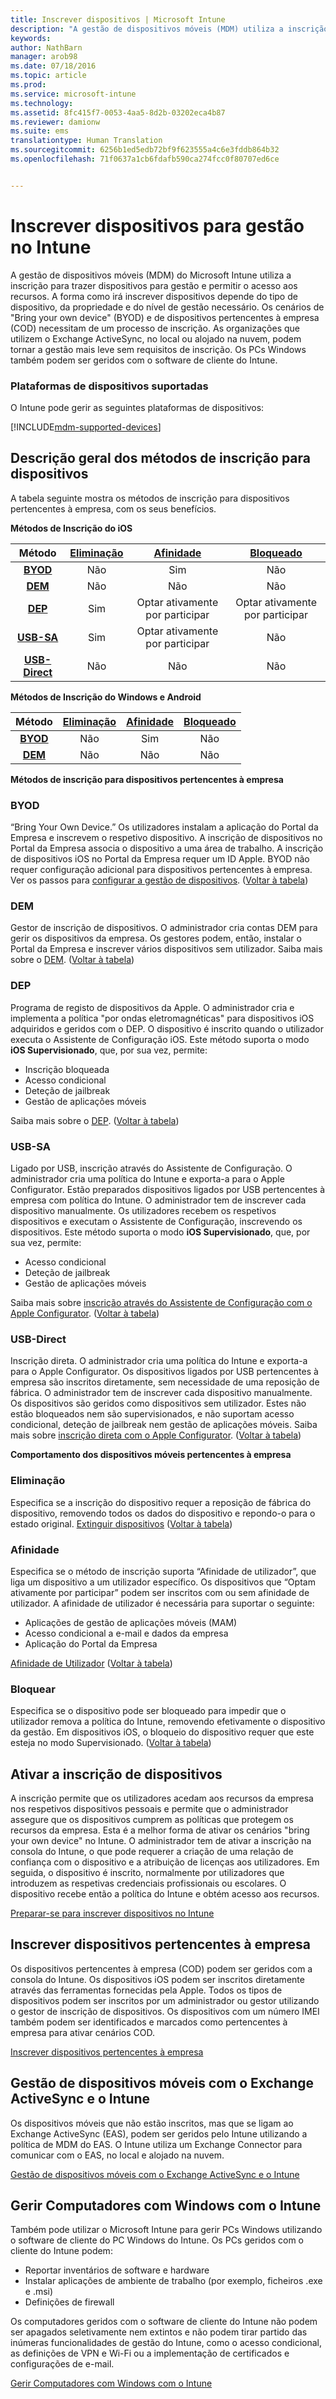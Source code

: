```yaml
---
title: Inscrever dispositivos | Microsoft Intune
description: "A gestão de dispositivos móveis (MDM) utiliza a inscrição para trazer dispositivos para gestão e permitir o acesso aos recursos."
keywords: 
author: NathBarn
manager: arob98
ms.date: 07/18/2016
ms.topic: article
ms.prod: 
ms.service: microsoft-intune
ms.technology: 
ms.assetid: 8fc415f7-0053-4aa5-8d2b-03202eca4b87
ms.reviewer: damionw
ms.suite: ems
translationtype: Human Translation
ms.sourcegitcommit: 6256b1ed5edb72bf9f623555a4c6e3fddb864b32
ms.openlocfilehash: 71f0637a1cb6fdafb590ca274fcc0f80707ed6ce


---
```


# Inscrever dispositivos para gestão no Intune
A gestão de dispositivos móveis (MDM) do Microsoft Intune utiliza a inscrição para trazer dispositivos para gestão e permitir o acesso aos recursos. A forma como irá inscrever dispositivos depende do tipo de dispositivo, da propriedade e do nível de gestão necessário. Os cenários de "Bring your own device" (BYOD) e de dispositivos pertencentes à empresa (COD) necessitam de um processo de inscrição. As organizações que utilizem o Exchange ActiveSync, no local ou alojado na nuvem, podem tornar a gestão mais leve sem requisitos de inscrição. Os PCs Windows também podem ser geridos com o software de cliente do Intune.

###  Plataformas de dispositivos suportadas

O Intune pode gerir as seguintes plataformas de dispositivos:

[!INCLUDE[mdm-supported-devices](../includes/mdm-supported-devices.md)]

## Descrição geral dos métodos de inscrição para dispositivos

A tabela seguinte mostra os métodos de inscrição para dispositivos pertencentes à empresa, com os seus benefícios.

**Métodos de Inscrição do iOS**

| **Método** |  **[Eliminação](#Wipe)** | **[Afinidade](#Affinity)**   |   **[Bloqueado](#Lock)** |
|:---:|:---:|:---:|:---:|
|**[BYOD](#BYOD)** | Não|    Sim |   Não |
|**[DEM](#DEM)**|   Não |Não |Não  |
|**[DEP](#DEP)**|   Sim |   Optar ativamente por participar |   Optar ativamente por participar|
|**[USB-SA](#USB-SA)**| Sim |   Optar ativamente por participar |   Não|
|**[USB-Direct](#USB-Direct)**| Não |    Não  | Não|

**Métodos de Inscrição do Windows e Android**

| **Método** |  **[Eliminação](#Wipe)** | **[Afinidade](#Affinity)**   |   **[Bloqueado](#Lock)** |
|:---:|:---:|:---:|:---:|
|**[BYOD](#BYOD)** | Não|    Sim |   Não |
|**[DEM](#DEM)**|   Não |Não |Não  |

**Métodos de inscrição para dispositivos pertencentes à empresa**

### BYOD
“Bring Your Own Device.” Os utilizadores instalam a aplicação do Portal da Empresa e inscrevem o respetivo dispositivo. A inscrição de dispositivos no Portal da Empresa associa o dispositivo a uma área de trabalho. A inscrição de dispositivos iOS no Portal da Empresa requer um ID Apple. BYOD não requer configuração adicional para dispositivos pertencentes à empresa. Ver os passos para [configurar a gestão de dispositivos](get-ready-to-enroll-devices-in-microsoft-intune.md#set-up-device-management). ([Voltar à tabela](#overview-of-device-enrollment-methods))

### DEM
Gestor de inscrição de dispositivos. O administrador cria contas DEM para gerir os dispositivos da empresa. Os gestores podem, então, instalar o Portal da Empresa e inscrever vários dispositivos sem utilizador. Saiba mais sobre o [DEM](enroll-corporate-owned-devices-with-the-device-enrollment-manager-in-microsoft-intune.md). ([Voltar à tabela](#overview-of-device-enrollment-methods))

### DEP
Programa de registo de dispositivos da Apple. O administrador cria e implementa a política "por ondas eletromagnéticas" para dispositivos iOS adquiridos e geridos com o DEP. O dispositivo é inscrito quando o utilizador executa o Assistente de Configuração iOS. Este método suporta o modo **iOS Supervisionado**, que, por sua vez, permite:
  - Inscrição bloqueada
  - Acesso condicional
  - Deteção de jailbreak
  - Gestão de aplicações móveis

Saiba mais sobre o [DEP](ios-device-enrollment-program-in-microsoft-intune.md). ([Voltar à tabela](#overview-of-device-enrollment-methods))

### USB-SA
Ligado por USB, inscrição através do Assistente de Configuração. O administrador cria uma política do Intune e exporta-a para o Apple Configurator. Estão preparados dispositivos ligados por USB pertencentes à empresa com política do Intune. O administrador tem de inscrever cada dispositivo manualmente. Os utilizadores recebem os respetivos dispositivos e executam o Assistente de Configuração, inscrevendo os dispositivos. Este método suporta o modo **iOS Supervisionado**, que, por sua vez, permite:
  - Acesso condicional
  - Deteção de jailbreak
  - Gestão de aplicações móveis

Saiba mais sobre [inscrição através do Assistente de Configuração com o Apple Configurator](ios-setup-assistant-enrollment-in-microsoft-intune.md). ([Voltar à tabela](#overview-of-device-enrollment-methods))

### USB-Direct
Inscrição direta. O administrador cria uma política do Intune e exporta-a para o Apple Configurator. Os dispositivos ligados por USB pertencentes à empresa são inscritos diretamente, sem necessidade de uma reposição de fábrica. O administrador tem de inscrever cada dispositivo manualmente. Os dispositivos são geridos como dispositivos sem utilizador. Estes não estão bloqueados nem são supervisionados, e não suportam acesso condicional, deteção de jailbreak nem gestão de aplicações móveis. Saiba mais sobre [inscrição direta com o Apple Configurator](ios-direct-enrollment-in-microsoft-intune.md). ([Voltar à tabela](#overview-of-device-enrollment-methods))

**Comportamento dos dispositivos móveis pertencentes à empresa**

### Eliminação
Especifica se a inscrição do dispositivo requer a reposição de fábrica do dispositivo, removendo todos os dados do dispositivo e repondo-o para o estado original.
[Extinguir dispositivos](retire-devices-from-microsoft-intune-management.md) ([Voltar à tabela](#overview-of-device-enrollment-methods))

### Afinidade
Especifica se o método de inscrição suporta “Afinidade de utilizador”, que liga um dispositivo a um utilizador específico. Os dispositivos que “Optam ativamente por participar” podem ser inscritos com ou sem afinidade de utilizador. A afinidade de utilizador é necessária para suportar o seguinte:
  - Aplicações de gestão de aplicações móveis (MAM)
  - Acesso condicional a e-mail e dados da empresa
  - Aplicação do Portal da Empresa

[Afinidade de Utilizador](enroll-corporate-owned-ios-devices-in-microsoft-intune.md#user-affinity-for-ios-corporate-owned-devices-using-the-company-portal) ([Voltar à tabela](#overview-of-device-enrollment-methods))

### Bloquear
Especifica se o dispositivo pode ser bloqueado para impedir que o utilizador remova a política do Intune, removendo efetivamente o dispositivo da gestão. Em dispositivos iOS, o bloqueio do dispositivo requer que este esteja no modo Supervisionado.
([Voltar à tabela](#overview-of-device-enrollment-methods))

## Ativar a inscrição de dispositivos  
 A inscrição permite que os utilizadores acedam aos recursos da empresa nos respetivos dispositivos pessoais e permite que o administrador assegure que os dispositivos cumprem as políticas que protegem os recursos da empresa. Esta é a melhor forma de ativar os cenários "bring your own device" no Intune. O administrador tem de ativar a inscrição na consola do Intune, o que pode requerer a criação de uma relação de confiança com o dispositivo e a atribuição de licenças aos utilizadores. Em seguida, o dispositivo é inscrito, normalmente por utilizadores que introduzem as respetivas credenciais profissionais ou escolares. O dispositivo recebe então a política do Intune e obtém acesso aos recursos.

[Preparar-se para inscrever dispositivos no Intune](get-ready-to-enroll-devices-in-microsoft-intune.md)

## Inscrever dispositivos pertencentes à empresa
Os dispositivos pertencentes à empresa (COD) podem ser geridos com a consola do Intune. Os dispositivos iOS podem ser inscritos diretamente através das ferramentas fornecidas pela Apple. Todos os tipos de dispositivos podem ser inscritos por um administrador ou gestor utilizando o gestor de inscrição de dispositivos. Os dispositivos com um número IMEI também podem ser identificados e marcados como pertencentes à empresa para ativar cenários COD.

[Inscrever dispositivos pertencentes à empresa](manage-corporate-owned-devices.md)

## Gestão de dispositivos móveis com o Exchange ActiveSync e o Intune
Os dispositivos móveis que não estão inscritos, mas que se ligam ao Exchange ActiveSync (EAS), podem ser geridos pelo Intune utilizando a política de MDM do EAS. O Intune utiliza um Exchange Connector para comunicar com o EAS, no local e alojado na nuvem.

[Gestão de dispositivos móveis com o Exchange ActiveSync e o Intune](mobile-device-management-with-exchange-activesync-and-microsoft-intune.md)


## Gerir Computadores com Windows com o Intune  
Também pode utilizar o Microsoft Intune para gerir PCs Windows utilizando o software de cliente do PC Windows do Intune. Os PCs geridos com o cliente do Intune podem:

 - Reportar inventários de software e hardware
 - Instalar aplicações de ambiente de trabalho (por exemplo, ficheiros .exe e .msi)
 - Definições de firewall

Os computadores geridos com o software de cliente do Intune não podem ser apagados seletivamente nem extintos e não podem tirar partido das inúmeras funcionalidades de gestão do Intune, como o acesso condicional, as definições de VPN e Wi-Fi ou a implementação de certificados e configurações de e-mail.

[Gerir Computadores com Windows com o Intune](manage-windows-pcs-with-microsoft-intune.md)



<!--HONumber=Jul16_HO4-->


